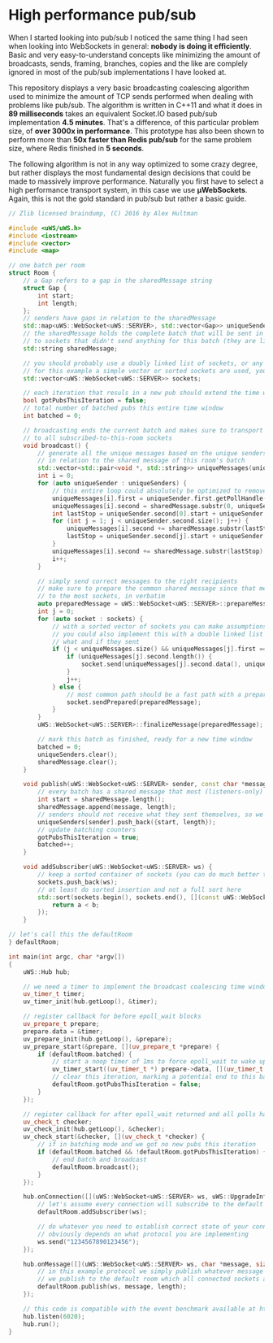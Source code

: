 # High performance pub/sub
When I started looking into pub/sub I noticed the same thing I had seen when looking into WebSockets in general: **nobody is doing it efficiently**. Basic and very easy-to-understand concepts like minimizing the amount of broadcasts, sends, framing, branches, copies and the like are complely ignored in most of the pub/sub implementations I have looked at.

This repository displays a very basic broadcasting coalescing algorithm used to minimize the amount of TCP sends performed when dealing with problems like pub/sub. The algorithm is written in C++11 and what it does in **89 milliseconds** takes an equivalent Socket.IO based pub/sub implementation **4.5 minutes**. That's a difference, of this particular problem size, of **over 3000x in performance**. This prototype has also been shown to perform more than **50x faster than Redis pub/sub** for the same problem size, where Redis finished in **5 seconds**.

The following algorithm is not in any way optimized to some crazy degree, but rather displays the most fundamental design decisions that could be made to massively improve performance. Naturally you first have to select a high performance transport system, in this case we use **µWebSockets**. Again, this is not the gold standard in pub/sub but rather a basic guide.

```c++
// Zlib licensed braindump, (C) 2016 by Alex Hultman

#include <uWS/uWS.h>
#include <iostream>
#include <vector>
#include <map>

// one batch per room
struct Room {
    // a Gap refers to a gap in the sharedMessage string
    struct Gap {
        int start;
        int length;
    };
    // senders have gaps in relation to the sharedMessage
    std::map<uWS::WebSocket<uWS::SERVER>, std::vector<Gap>> uniqueSenders;
    // the sharedMessage holds the complete batch that will be sent in verbatim
    // to sockets that didn't send anything for this batch (they are listeners-only)
    std::string sharedMessage;

    // you should probably use a doubly linked list of sockets, or any other container instead
    // for this example a simple vector or sorted sockets are used, your implementation can vary
    std::vector<uWS::WebSocket<uWS::SERVER>> sockets;

    // each iteration that resuls in a new pub should extend the time window of the batching
    bool gotPubsThisIteration = false;
    // total number of batched pubs this entire time window
    int batched = 0;

    // broadcasting ends the current batch and makes sure to transport the enqueued publications
    // to all subscribed-to-this-room sockets
    void broadcast() {
        // generate all the unique messages based on the unique senders and their gaps
        // in relation to the shared message of this room's batch
        std::vector<std::pair<void *, std::string>> uniqueMessages(uniqueSenders.size());
        int i = 0;
        for (auto uniqueSender : uniqueSenders) {
            // this entire loop could absolutely be optimized to remove redundant copies and appends
            uniqueMessages[i].first = uniqueSender.first.getPollHandle();
            uniqueMessages[i].second = sharedMessage.substr(0, uniqueSender.second[0].start);
            int lastStop = uniqueSender.second[0].start + uniqueSender.second[0].length;
            for (int j = 1; j < uniqueSender.second.size(); j++) {
                uniqueMessages[i].second += sharedMessage.substr(lastStop, uniqueSender.second[j].start - lastStop);
                lastStop = uniqueSender.second[j].start + uniqueSender.second[j].length;
            }
            uniqueMessages[i].second += sharedMessage.substr(lastStop);
            i++;
        }

        // simply send correct messages to the right recipients
        // make sure to prepare the common shared message since that message will be sent
        // to the most sockets, in verbatim
        auto preparedMessage = uWS::WebSocket<uWS::SERVER>::prepareMessage((char *) sharedMessage.data(), sharedMessage.length(), uWS::OpCode::TEXT, false);
        int j = 0;
        for (auto socket : sockets) {
            // with a sorted vector of sockets you can make assumptions to your search algorithm
            // you could also implement this with a double linked list where you rearrange sockets based on
            // what and if they sent
            if (j < uniqueMessages.size() && uniqueMessages[j].first == socket.getPollHandle()) {
                if (uniqueMessages[j].second.length()) {
                    socket.send(uniqueMessages[j].second.data(), uniqueMessages[j].second.length(), uWS::OpCode::TEXT);
                }
                j++;
            } else {
                // most common path should be a fast path with a prepared message
                socket.sendPrepared(preparedMessage);
            }
        }
        uWS::WebSocket<uWS::SERVER>::finalizeMessage(preparedMessage);

        // mark this batch as finished, ready for a new time window
        batched = 0;
        uniqueSenders.clear();
        sharedMessage.clear();
    }

    void publish(uWS::WebSocket<uWS::SERVER> sender, const char *message, size_t length) {
        // every batch has a shared message that most (listeners-only) will receive
        int start = sharedMessage.length();
        sharedMessage.append(message, length);
        // senders should not receive what they sent themselves, so we add a gap to this sender
        uniqueSenders[sender].push_back({start, length});
        // update batching counters
        gotPubsThisIteration = true;
        batched++;
    }

    void addSubscriber(uWS::WebSocket<uWS::SERVER> ws) {
        // keep a sorted container of sockets (you can do much better than this!)
        sockets.push_back(ws);
        // at least do sorted insertion and not a full sort here
        std::sort(sockets.begin(), sockets.end(), [](const uWS::WebSocket<uWS::SERVER> &a, const uWS::WebSocket<uWS::SERVER> &b) {
            return a < b;
        });
    }

// let's call this the defaultRoom
} defaultRoom;

int main(int argc, char *argv[])
{
    uWS::Hub hub;

    // we need a timer to implement the broadcast coalescing time window
    uv_timer_t timer;
    uv_timer_init(hub.getLoop(), &timer);

    // register callback for before epoll_wait blocks
    uv_prepare_t prepare;
    prepare.data = &timer;
    uv_prepare_init(hub.getLoop(), &prepare);
    uv_prepare_start(&prepare, [](uv_prepare_t *prepare) {
        if (defaultRoom.batched) {
            // start a noop timer of 1ms to force epoll_wait to wake up in a while
            uv_timer_start((uv_timer_t *) prepare->data, [](uv_timer_t *t) {}, 1, 0);
            // clear this iteration, marking a potential end to this batch
            defaultRoom.gotPubsThisIteration = false;
        }
    });

    // register callback for after epoll_wait returned and all polls have been handled
    uv_check_t checker;
    uv_check_init(hub.getLoop(), &checker);
    uv_check_start(&checker, [](uv_check_t *checker) {
        // if in batching mode and we got no new pubs this iteration
        if (defaultRoom.batched && !defaultRoom.gotPubsThisIteration) {
            // end batch and broadcast
            defaultRoom.broadcast();
        }
    });

    hub.onConnection([](uWS::WebSocket<uWS::SERVER> ws, uWS::UpgradeInfo ui) {
        // let's assume every connection will subscribe to the default room
        defaultRoom.addSubscriber(ws);

        // do whatever you need to establish correct state of your connection
        // obviously depends on what protocol you are implementing
        ws.send("1234567890123456");
    });

    hub.onMessage([](uWS::WebSocket<uWS::SERVER> ws, char *message, size_t length, uWS::OpCode cpCode) {
        // in this example protocol we simply publish whatever message we get sent to us
        // we publish to the default room which all connected sockets are subscribed to
        defaultRoom.publish(ws, message, length);
    });

    // this code is compatible with the event benchmark available at https://github.com/deepstreamIO/deepstream.io-benchmarks
    hub.listen(6020);
    hub.run();
}
```
